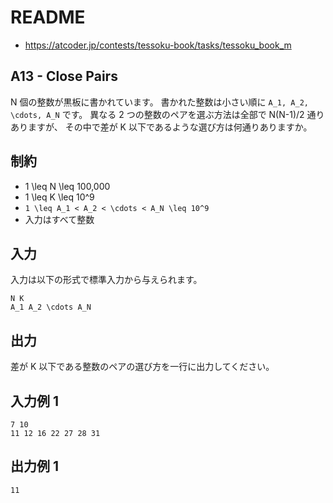 # README
- <https://atcoder.jp/contests/tessoku-book/tasks/tessoku_book_m>
## A13 - Close Pairs
N 個の整数が黒板に書かれています。
書かれた整数は小さい順に `A_1, A_2, \cdots, A_N` です。
異なる 2 つの整数のペアを選ぶ方法は全部で N(N-1)/2 通りありますが、
その中で差が K 以下であるような選び方は何通りありますか。
## 制約
* 1 \leq N \leq 100\,000
* 1 \leq K \leq 10^9
* `1 \leq A_1 < A_2 < \cdots < A_N \leq 10^9`
* 入力はすべて整数
## 入力
入力は以下の形式で標準入力から与えられます。

```
N K
A_1 A_2 \cdots A_N
```
## 出力
差が K 以下である整数のペアの選び方を一行に出力してください。
## 入力例 1
```
7 10
11 12 16 22 27 28 31
```
## 出力例 1
```
11
```
